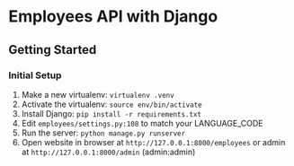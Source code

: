 Employees API with Django
=========================

Getting Started
---------------

### Initial Setup ###
1. Make a new virtualenv: ``virtualenv .venv``
2. Activate the virtualenv: ``source env/bin/activate``
3. Install Django: ``pip install -r requirements.txt``
4. Edit ``employees/settings.py:108`` to match your LANGUAGE_CODE 
5. Run the server: ``python manage.py runserver``
6. Open website in browser at ``http://127.0.0.1:8000/employees`` or admin at ``http://127.0.0.1:8000/admin`` (admin:admin)



